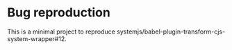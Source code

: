 # Bug reproduction

This is a minimal project to reproduce systemjs/babel-plugin-transform-cjs-system-wrapper#12.
